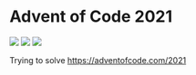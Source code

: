 # Advent of Code 2021

![](https://img.shields.io/badge/day%20📅-18-blue)
![](https://img.shields.io/badge/stars%20⭐-26-yellow)
![](https://img.shields.io/badge/days%20completed-12-red)

Trying to solve https://adventofcode.com/2021

